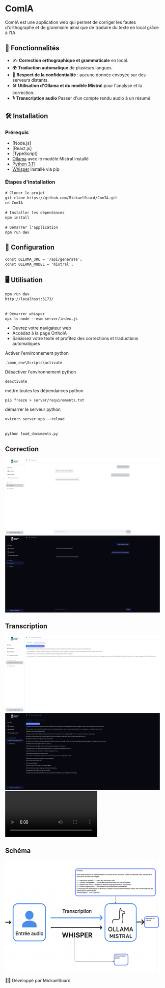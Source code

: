 # ComIA

ComIA est une application web qui permet de corriger les fautes d'orthographe et de grammaire ainsi que de traduire du texte en local grâce à l'IA.

## 🚀 Fonctionnalités

- ✍️ **Correction orthographique et grammaticale** en local.
- 🌍 **Traduction automatique** de plusieurs langues.
- 🔐 **Respect de la confidentialité** : aucune donnée envoyée sur des serveurs distants.
- 🛠 **Utilisation d'Ollama et du modèle Mistral** pour l'analyse et la correction.
- 🎙️ **Transcription audio** Passer d'un compte rendu audio à un résumé.  

## 🛠️ Installation

### Prérequis
- [Node.js]
- [React.js]
- [TypeScript]
- [Ollama](https://ollama.ai/) avec le modèle Mistral installé
- [Python 3.11](https://www.python.org/downloads/release/python-3119/)
- [Whisper](https://github.com/openai/whisper) installé via pip

### Étapes d'installation
```
# Cloner le projet
git clone https://github.com/MickaelSuard/ComIA.git
cd ComIA

# Installer les dépendances
npm install

# Démarrer l'application
npm run dev
```

## 🔧️ Configuration
```
const OLLAMA_URL = '/api/generate';
const OLLAMA_MODEL = 'mistral';
```

## 🖥️ Utilisation
```
npm run dev
http://localhost:5173/


# Démarrer whisper
npx ts-node --esm server/index.js
```
- Ouvrez votre navigateur web
- Accédez à la page OrthoIA
- Saisissez votre texte et profitez des corrections et traductions automatiques


Activer l'environnement python
```
.\mon_env\Scripts\activate
```

Désactiver l'environnement python
```
deactivate
```

mettre toutes les dépendances python
```
pip freeze > server/requirements.txt
```



démarrer le serveur python
```
uvicorn server:app --reload


python load_documents.py
```

## Correction
![Correction Screenshot](/src/public/white-correction.png)
![Correction Screenshot](/src/public/dark-correction.png)

## Transcription
![Transcription Screenshot](/src/public/white-transcription.png)
![Transcription Screenshot](/src/public/dark-transcription.png)
![Transcription Video](/src/public/Transcription.mp4)


## Schéma
![Schéma ](/src/public/Schema.png)

👨‍💻 Développé par MickaelSuard